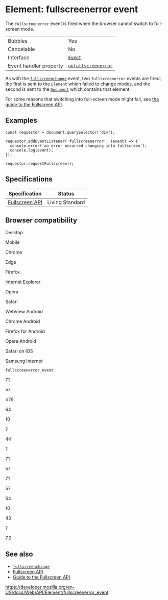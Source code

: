 Element: fullscreenerror event
==============================

The `fullscreenerror` event is fired when the browser cannot switch to full-screen mode.

<table><tbody><tr class="odd"><td>Bubbles</td><td>Yes</td></tr><tr class="even"><td>Cancelable</td><td>No</td></tr><tr class="odd"><td>Interface</td><td><a href="../event"><code>Event</code></a></td></tr><tr class="even"><td>Event handler property</td><td><a href="onfullscreenerror"><code>onfullscreenerror</code></a></td></tr></tbody></table>

As with the [`fullscreenchange`](fullscreenchange_event) event, two `fullscreenerror` events are fired; the first is sent to the [`Element`](../element) which failed to change modes, and the second is sent to the [`Document`](../document) which contains that element.

For some reasons that switching into full-screen mode might fail, see [the guide to the Fullscreen API](../fullscreen_api/guide).

Examples
--------

    const requestor = document.querySelector('div');

    requestor.addEventListener('fullscreenerror', (event) => {
      console.error('an error occurred changing into fullscreen');
      console.log(event);
    });

    requestor.requestFullscreen();

Specifications
--------------

<table><thead><tr class="header"><th>Specification</th><th>Status</th></tr></thead><tbody><tr class="odd"><td><a href="https://fullscreen.spec.whatwg.org/">Fullscreen API</a></td><td><span class="spec-living">Living Standard</span></td></tr></tbody></table>

Browser compatibility
---------------------

Desktop

Mobile

Chrome

Edge

Firefox

Internet Explorer

Opera

Safari

WebView Android

Chrome Android

Firefox for Android

Opera Android

Safari on IOS

Samsung Internet

`fullscreenerror_event`

71

57

≤79

64

10

?

44

?

71

57

71

57

64

10

43

?

7.0

See also
--------

-   [`fullscreenchange`](fullscreenchange_event)
-   [Fullscreen API](../fullscreen_api)
-   [Guide to the Fullscreen API](../fullscreen_api/guide)

<a href="https://developer.mozilla.org/en-US/docs/Web/API/Element/fullscreenerror_event" class="_attribution-link">https://developer.mozilla.org/en-US/docs/Web/API/Element/fullscreenerror_event</a>
